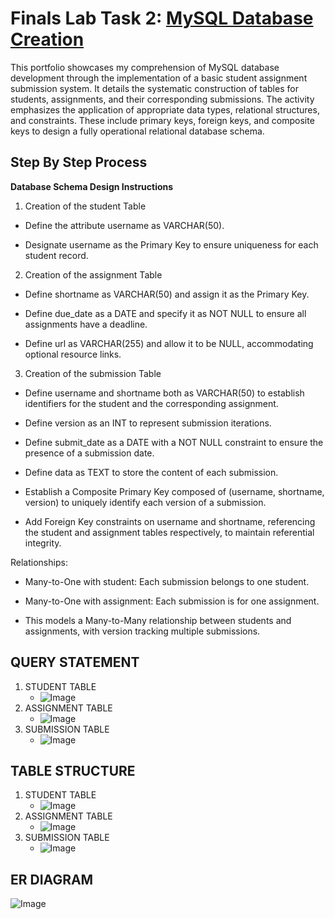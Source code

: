 # Finals Lab Task 2: [MySQL Database Creation](https://github.com/user-attachments/files/19716288/FINAL.LAB.TASK.2.pdf)
This portfolio showcases my comprehension of MySQL database development through the implementation of a basic student assignment submission system. It details the systematic construction of tables for students, assignments, and their corresponding submissions. The activity emphasizes the application of appropriate data types, relational structures, and constraints. These include primary keys, foreign keys, and composite keys to design a fully operational relational database schema.

## Step By Step Process
**Database Schema Design Instructions**
1. Creation of the student Table

- Define the attribute username as VARCHAR(50).

- Designate username as the Primary Key to ensure uniqueness for each student record.

2. Creation of the assignment Table

- Define shortname as VARCHAR(50) and assign it as the Primary Key.

- Define due_date as a DATE and specify it as NOT NULL to ensure all assignments have a deadline.

- Define url as VARCHAR(255) and allow it to be NULL, accommodating optional resource links.

3. Creation of the submission Table

- Define username and shortname both as VARCHAR(50) to establish identifiers for the student and the corresponding assignment.

- Define version as an INT to represent submission iterations.

- Define submit_date as a DATE with a NOT NULL constraint to ensure the presence of a submission date.

- Define data as TEXT to store the content of each submission.

- Establish a Composite Primary Key composed of (username, shortname, version) to uniquely identify each version of a submission.

- Add Foreign Key constraints on username and shortname, referencing the student and assignment tables respectively, to maintain referential integrity.

Relationships:

- Many-to-One with student: Each submission belongs to one student.

- Many-to-One with assignment: Each submission is for one assignment.

- This models a Many-to-Many relationship between students and assignments, with version tracking multiple submissions.


## QUERY STATEMENT
1. STUDENT TABLE
   - ![Image](https://github.com/user-attachments/assets/d043963f-5614-476c-8363-a2b0b1dd4ab8)
2. ASSIGNMENT TABLE
   - ![Image](https://github.com/user-attachments/assets/459f701e-7acc-4845-8793-c2356c751f7f)
3. SUBMISSION TABLE
   - ![Image](https://github.com/user-attachments/assets/12cdd9f8-1496-4285-adff-68fe5d779f20)
  
## TABLE STRUCTURE
1. STUDENT TABLE
   - ![Image](https://github.com/user-attachments/assets/3e805f34-8beb-4261-8e9e-6c4cfbeb5b86)
2. ASSIGNMENT TABLE
   - ![Image](https://github.com/user-attachments/assets/6ab761f3-e995-4df3-ae27-e23ae559bffe)
3. SUBMISSION TABLE
   - ![Image](https://github.com/user-attachments/assets/d7c6f9de-be11-4825-b2e6-8e541fd60062)

## ER DIAGRAM
 ![Image](https://github.com/user-attachments/assets/bee25883-7371-4128-8552-9d7d64099c81)
